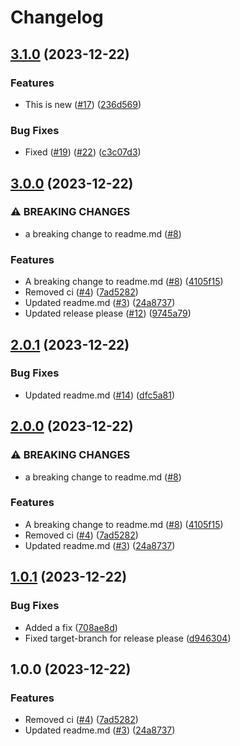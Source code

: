 # Changelog

## [3.1.0](https://github.com/daantimmer/workflow-playground/compare/v3.0.0...v3.1.0) (2023-12-22)


### Features

* This is new ([#17](https://github.com/daantimmer/workflow-playground/issues/17)) ([236d569](https://github.com/daantimmer/workflow-playground/commit/236d56995036a4dcfab2d713f088a4e7a44ddbc9))


### Bug Fixes

* Fixed ([#19](https://github.com/daantimmer/workflow-playground/issues/19)) ([#22](https://github.com/daantimmer/workflow-playground/issues/22)) ([c3c07d3](https://github.com/daantimmer/workflow-playground/commit/c3c07d3d90aaddaf0d7af7255bd68a9b197c9f37))

## [3.0.0](https://github.com/daantimmer/workflow-playground/compare/v2.0.1...v3.0.0) (2023-12-22)


### ⚠ BREAKING CHANGES

* a breaking change to readme.md ([#8](https://github.com/daantimmer/workflow-playground/issues/8))

### Features

* A breaking change to readme.md ([#8](https://github.com/daantimmer/workflow-playground/issues/8)) ([4105f15](https://github.com/daantimmer/workflow-playground/commit/4105f15643635a624b5a91e14dd514a261cfb655))
* Removed ci ([#4](https://github.com/daantimmer/workflow-playground/issues/4)) ([7ad5282](https://github.com/daantimmer/workflow-playground/commit/7ad52821ab50c4a1d8a1a835f591bc0c8828d040))
* Updated readme.md ([#3](https://github.com/daantimmer/workflow-playground/issues/3)) ([24a8737](https://github.com/daantimmer/workflow-playground/commit/24a873770d7a56c0fcf68350d5cfcc2833bc5f64))
* Updated release please ([#12](https://github.com/daantimmer/workflow-playground/issues/12)) ([9745a79](https://github.com/daantimmer/workflow-playground/commit/9745a79324d404dc252639eb97b14c771b9dce6b))

## [2.0.1](https://github.com/daantimmer/workflow-playground/compare/v2.0.0...v2.0.1) (2023-12-22)


### Bug Fixes

* Updated readme.md ([#14](https://github.com/daantimmer/workflow-playground/issues/14)) ([dfc5a81](https://github.com/daantimmer/workflow-playground/commit/dfc5a818787d23b50cb427ab248e5e6df864547a))

## [2.0.0](https://github.com/daantimmer/workflow-playground/compare/v1.0.1...v2.0.0) (2023-12-22)


### ⚠ BREAKING CHANGES

* a breaking change to readme.md ([#8](https://github.com/daantimmer/workflow-playground/issues/8))

### Features

* A breaking change to readme.md ([#8](https://github.com/daantimmer/workflow-playground/issues/8)) ([4105f15](https://github.com/daantimmer/workflow-playground/commit/4105f15643635a624b5a91e14dd514a261cfb655))
* Removed ci ([#4](https://github.com/daantimmer/workflow-playground/issues/4)) ([7ad5282](https://github.com/daantimmer/workflow-playground/commit/7ad52821ab50c4a1d8a1a835f591bc0c8828d040))
* Updated readme.md ([#3](https://github.com/daantimmer/workflow-playground/issues/3)) ([24a8737](https://github.com/daantimmer/workflow-playground/commit/24a873770d7a56c0fcf68350d5cfcc2833bc5f64))

## [1.0.1](https://github.com/daantimmer/workflow-playground/compare/v1.0.0...v1.0.1) (2023-12-22)


### Bug Fixes

* Added a fix ([708ae8d](https://github.com/daantimmer/workflow-playground/commit/708ae8d40e686937ae3bfe2c68c4beab011a8a64))
* Fixed target-branch for release please ([d946304](https://github.com/daantimmer/workflow-playground/commit/d946304bf34b2db09d040089ae0e511e596e739f))

## 1.0.0 (2023-12-22)


### Features

* Removed ci ([#4](https://github.com/daantimmer/workflow-playground/issues/4)) ([7ad5282](https://github.com/daantimmer/workflow-playground/commit/7ad52821ab50c4a1d8a1a835f591bc0c8828d040))
* Updated readme.md ([#3](https://github.com/daantimmer/workflow-playground/issues/3)) ([24a8737](https://github.com/daantimmer/workflow-playground/commit/24a873770d7a56c0fcf68350d5cfcc2833bc5f64))
